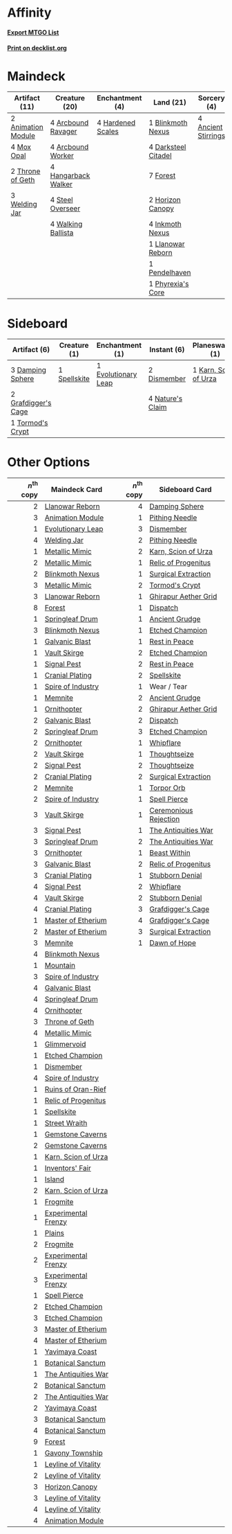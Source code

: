 # Affinity

#### [Export MTGO List](../collection/Affinity/Affinity.txt)
#### [Print on decklist.org](http://decklist.org/?deckmain=4%09Ancient%20Stirrings%0A2%09Animation%20Module%0A4%09Arcbound%20Ravager%0A4%09Arcbound%20Worker%0A1%09Blinkmoth%20Nexus%0A4%09Darksteel%20Citadel%0A7%09Forest%0A4%09Hangarback%20Walker%0A4%09Hardened%20Scales%0A2%09Horizon%20Canopy%0A4%09Inkmoth%20Nexus%0A1%09Llanowar%20Reborn%0A4%09Mox%20Opal%0A1%09Pendelhaven%0A1%09Phyrexia's%20Core%0A4%09Steel%20Overseer%0A2%09Throne%20of%20Geth%0A4%09Walking%20Ballista%0A3%09Welding%20Jar&deckside=3%09Damping%20Sphere%0A2%09Dismember%0A1%09Evolutionary%20Leap%0A2%09Grafdigger's%20Cage%0A1%09Karn,%20Scion%20of%20Urza%0A4%09Nature's%20Claim%0A1%09Spellskite%0A1%09Tormod's%20Crypt)
# Maindeck

|                                        Artifact (11)                                        |                                        Creature (20)                                         |                                      Enchantment (4)                                       |                                          Land (21)                                           |                                         Sorcery (4)                                          |
|---------------------------------------------------------------------------------------------|----------------------------------------------------------------------------------------------|--------------------------------------------------------------------------------------------|----------------------------------------------------------------------------------------------|----------------------------------------------------------------------------------------------|
|2 [Animation Module](http://gatherer.wizards.com/Pages/Card/Details.aspx?multiverseid=417767)|4 [Arcbound Ravager](http://gatherer.wizards.com/Pages/Card/Details.aspx?multiverseid=370510) |4 [Hardened Scales](http://gatherer.wizards.com/Pages/Card/Details.aspx?multiverseid=446874)|1 [Blinkmoth Nexus](http://gatherer.wizards.com/Pages/Card/Details.aspx?multiverseid=370407)  |4 [Ancient Stirrings](http://gatherer.wizards.com/Pages/Card/Details.aspx?multiverseid=442148)|
|4 [Mox Opal](http://gatherer.wizards.com/Pages/Card/Details.aspx?multiverseid=397719)        |4 [Arcbound Worker](http://gatherer.wizards.com/Pages/Card/Details.aspx?multiverseid=370517)  |                                                                                            |4 [Darksteel Citadel](http://gatherer.wizards.com/Pages/Card/Details.aspx?multiverseid=397853)|                                                                                              |
|2 [Throne of Geth](http://gatherer.wizards.com/Pages/Card/Details.aspx?multiverseid=202675)  |4 [Hangarback Walker](http://gatherer.wizards.com/Pages/Card/Details.aspx?multiverseid=420600)|                                                                                            |7 [Forest](http://gatherer.wizards.com/Pages/Card/Details.aspx?multiverseid=439605)           |                                                                                              |
|3 [Welding Jar](http://gatherer.wizards.com/Pages/Card/Details.aspx?multiverseid=48328)      |4 [Steel Overseer](http://gatherer.wizards.com/Pages/Card/Details.aspx?multiverseid=420614)   |                                                                                            |2 [Horizon Canopy](http://gatherer.wizards.com/Pages/Card/Details.aspx?multiverseid=438806)   |                                                                                              |
|                                                                                             |4 [Walking Ballista](http://gatherer.wizards.com/Pages/Card/Details.aspx?multiverseid=423848) |                                                                                            |4 [Inkmoth Nexus](http://gatherer.wizards.com/Pages/Card/Details.aspx?multiverseid=213731)    |                                                                                              |
|                                                                                             |                                                                                              |                                                                                            |1 [Llanowar Reborn](http://gatherer.wizards.com/Pages/Card/Details.aspx?multiverseid=373368)  |                                                                                              |
|                                                                                             |                                                                                              |                                                                                            |1 [Pendelhaven](http://gatherer.wizards.com/Pages/Card/Details.aspx?multiverseid=442233)      |                                                                                              |
|                                                                                             |                                                                                              |                                                                                            |1 [Phyrexia's Core](http://gatherer.wizards.com/Pages/Card/Details.aspx?multiverseid=442804)  |                                                                                              |


# Sideboard

|                                         Artifact (6)                                         |                                     Creature (1)                                      |                                       Enchantment (1)                                        |                                        Instant (6)                                        |                                        Planeswalker (1)                                        |
|----------------------------------------------------------------------------------------------|---------------------------------------------------------------------------------------|----------------------------------------------------------------------------------------------|-------------------------------------------------------------------------------------------|------------------------------------------------------------------------------------------------|
|3 [Damping Sphere](http://gatherer.wizards.com/Pages/Card/Details.aspx?multiverseid=443101)   |1 [Spellskite](http://gatherer.wizards.com/Pages/Card/Details.aspx?multiverseid=397743)|1 [Evolutionary Leap](http://gatherer.wizards.com/Pages/Card/Details.aspx?multiverseid=398573)|2 [Dismember](http://gatherer.wizards.com/Pages/Card/Details.aspx?multiverseid=397830)     |1 [Karn, Scion of Urza](http://gatherer.wizards.com/Pages/Card/Details.aspx?multiverseid=442889)|
|2 [Grafdigger's Cage](http://gatherer.wizards.com/Pages/Card/Details.aspx?multiverseid=426046)|                                                                                       |                                                                                              |4 [Nature's Claim](http://gatherer.wizards.com/Pages/Card/Details.aspx?multiverseid=438743)|                                                                                                |
|1 [Tormod's Crypt](http://gatherer.wizards.com/Pages/Card/Details.aspx?multiverseid=389723)   |                                                                                       |                                                                                              |                                                                                           |                                                                                                |


# Other Options

|*n*<sup>th</sup> copy|                                        Maindeck Card                                         |*n*<sup>th</sup> copy|                                         Sideboard Card                                         |
|--------------------:|----------------------------------------------------------------------------------------------|--------------------:|------------------------------------------------------------------------------------------------|
|                    2|[Llanowar Reborn](http://gatherer.wizards.com/Pages/Card/Details.aspx?multiverseid=373368)    |                    4|[Damping Sphere](http://gatherer.wizards.com/Pages/Card/Details.aspx?multiverseid=443101)       |
|                    3|[Animation Module](http://gatherer.wizards.com/Pages/Card/Details.aspx?multiverseid=417767)   |                    1|[Pithing Needle](http://gatherer.wizards.com/Pages/Card/Details.aspx?multiverseid=425815)       |
|                    1|[Evolutionary Leap](http://gatherer.wizards.com/Pages/Card/Details.aspx?multiverseid=398573)  |                    3|[Dismember](http://gatherer.wizards.com/Pages/Card/Details.aspx?multiverseid=397830)            |
|                    4|[Welding Jar](http://gatherer.wizards.com/Pages/Card/Details.aspx?multiverseid=48328)         |                    2|[Pithing Needle](http://gatherer.wizards.com/Pages/Card/Details.aspx?multiverseid=425815)       |
|                    1|[Metallic Mimic](http://gatherer.wizards.com/Pages/Card/Details.aspx?multiverseid=423831)     |                    2|[Karn, Scion of Urza](http://gatherer.wizards.com/Pages/Card/Details.aspx?multiverseid=442889)  |
|                    2|[Metallic Mimic](http://gatherer.wizards.com/Pages/Card/Details.aspx?multiverseid=423831)     |                    1|[Relic of Progenitus](http://gatherer.wizards.com/Pages/Card/Details.aspx?multiverseid=205326)  |
|                    2|[Blinkmoth Nexus](http://gatherer.wizards.com/Pages/Card/Details.aspx?multiverseid=370407)    |                    1|[Surgical Extraction](http://gatherer.wizards.com/Pages/Card/Details.aspx?multiverseid=397706)  |
|                    3|[Metallic Mimic](http://gatherer.wizards.com/Pages/Card/Details.aspx?multiverseid=423831)     |                    2|[Tormod's Crypt](http://gatherer.wizards.com/Pages/Card/Details.aspx?multiverseid=389723)       |
|                    3|[Llanowar Reborn](http://gatherer.wizards.com/Pages/Card/Details.aspx?multiverseid=373368)    |                    1|[Ghirapur Aether Grid](http://gatherer.wizards.com/Pages/Card/Details.aspx?multiverseid=398517) |
|                    8|[Forest](http://gatherer.wizards.com/Pages/Card/Details.aspx?multiverseid=439605)             |                    1|[Dispatch](http://gatherer.wizards.com/Pages/Card/Details.aspx?multiverseid=397781)             |
|                    1|[Springleaf Drum](http://gatherer.wizards.com/Pages/Card/Details.aspx?multiverseid=139509)    |                    1|[Ancient Grudge](http://gatherer.wizards.com/Pages/Card/Details.aspx?multiverseid=425913)       |
|                    3|[Blinkmoth Nexus](http://gatherer.wizards.com/Pages/Card/Details.aspx?multiverseid=370407)    |                    1|[Etched Champion](http://gatherer.wizards.com/Pages/Card/Details.aspx?multiverseid=397710)      |
|                    1|[Galvanic Blast](http://gatherer.wizards.com/Pages/Card/Details.aspx?multiverseid=442781)     |                    1|[Rest in Peace](http://gatherer.wizards.com/Pages/Card/Details.aspx?multiverseid=442021)        |
|                    1|[Vault Skirge](http://gatherer.wizards.com/Pages/Card/Details.aspx?multiverseid=217984)       |                    2|[Etched Champion](http://gatherer.wizards.com/Pages/Card/Details.aspx?multiverseid=397710)      |
|                    1|[Signal Pest](http://gatherer.wizards.com/Pages/Card/Details.aspx?multiverseid=213773)        |                    2|[Rest in Peace](http://gatherer.wizards.com/Pages/Card/Details.aspx?multiverseid=442021)        |
|                    1|[Cranial Plating](http://gatherer.wizards.com/Pages/Card/Details.aspx?multiverseid=205328)    |                    2|[Spellskite](http://gatherer.wizards.com/Pages/Card/Details.aspx?multiverseid=397743)           |
|                    1|[Spire of Industry](http://gatherer.wizards.com/Pages/Card/Details.aspx?multiverseid=423851)  |                    1|Wear / Tear                                                                                     |
|                    1|[Memnite](http://gatherer.wizards.com/Pages/Card/Details.aspx?multiverseid=194078)            |                    2|[Ancient Grudge](http://gatherer.wizards.com/Pages/Card/Details.aspx?multiverseid=425913)       |
|                    1|[Ornithopter](http://gatherer.wizards.com/Pages/Card/Details.aspx?multiverseid=425813)        |                    2|[Ghirapur Aether Grid](http://gatherer.wizards.com/Pages/Card/Details.aspx?multiverseid=398517) |
|                    2|[Galvanic Blast](http://gatherer.wizards.com/Pages/Card/Details.aspx?multiverseid=442781)     |                    2|[Dispatch](http://gatherer.wizards.com/Pages/Card/Details.aspx?multiverseid=397781)             |
|                    2|[Springleaf Drum](http://gatherer.wizards.com/Pages/Card/Details.aspx?multiverseid=139509)    |                    3|[Etched Champion](http://gatherer.wizards.com/Pages/Card/Details.aspx?multiverseid=397710)      |
|                    2|[Ornithopter](http://gatherer.wizards.com/Pages/Card/Details.aspx?multiverseid=425813)        |                    1|[Whipflare](http://gatherer.wizards.com/Pages/Card/Details.aspx?multiverseid=446866)            |
|                    2|[Vault Skirge](http://gatherer.wizards.com/Pages/Card/Details.aspx?multiverseid=217984)       |                    1|[Thoughtseize](http://gatherer.wizards.com/Pages/Card/Details.aspx?multiverseid=438676)         |
|                    2|[Signal Pest](http://gatherer.wizards.com/Pages/Card/Details.aspx?multiverseid=213773)        |                    2|[Thoughtseize](http://gatherer.wizards.com/Pages/Card/Details.aspx?multiverseid=438676)         |
|                    2|[Cranial Plating](http://gatherer.wizards.com/Pages/Card/Details.aspx?multiverseid=205328)    |                    2|[Surgical Extraction](http://gatherer.wizards.com/Pages/Card/Details.aspx?multiverseid=397706)  |
|                    2|[Memnite](http://gatherer.wizards.com/Pages/Card/Details.aspx?multiverseid=194078)            |                    1|[Torpor Orb](http://gatherer.wizards.com/Pages/Card/Details.aspx?multiverseid=233069)           |
|                    2|[Spire of Industry](http://gatherer.wizards.com/Pages/Card/Details.aspx?multiverseid=423851)  |                    1|[Spell Pierce](http://gatherer.wizards.com/Pages/Card/Details.aspx?multiverseid=425876)         |
|                    3|[Vault Skirge](http://gatherer.wizards.com/Pages/Card/Details.aspx?multiverseid=217984)       |                    1|[Ceremonious Rejection](http://gatherer.wizards.com/Pages/Card/Details.aspx?multiverseid=417613)|
|                    3|[Signal Pest](http://gatherer.wizards.com/Pages/Card/Details.aspx?multiverseid=213773)        |                    1|[The Antiquities War](http://gatherer.wizards.com/Pages/Card/Details.aspx?multiverseid=442930)  |
|                    3|[Springleaf Drum](http://gatherer.wizards.com/Pages/Card/Details.aspx?multiverseid=139509)    |                    2|[The Antiquities War](http://gatherer.wizards.com/Pages/Card/Details.aspx?multiverseid=442930)  |
|                    3|[Ornithopter](http://gatherer.wizards.com/Pages/Card/Details.aspx?multiverseid=425813)        |                    1|[Beast Within](http://gatherer.wizards.com/Pages/Card/Details.aspx?multiverseid=423482)         |
|                    3|[Galvanic Blast](http://gatherer.wizards.com/Pages/Card/Details.aspx?multiverseid=442781)     |                    2|[Relic of Progenitus](http://gatherer.wizards.com/Pages/Card/Details.aspx?multiverseid=205326)  |
|                    3|[Cranial Plating](http://gatherer.wizards.com/Pages/Card/Details.aspx?multiverseid=205328)    |                    1|[Stubborn Denial](http://gatherer.wizards.com/Pages/Card/Details.aspx?multiverseid=386673)      |
|                    4|[Signal Pest](http://gatherer.wizards.com/Pages/Card/Details.aspx?multiverseid=213773)        |                    2|[Whipflare](http://gatherer.wizards.com/Pages/Card/Details.aspx?multiverseid=446866)            |
|                    4|[Vault Skirge](http://gatherer.wizards.com/Pages/Card/Details.aspx?multiverseid=217984)       |                    2|[Stubborn Denial](http://gatherer.wizards.com/Pages/Card/Details.aspx?multiverseid=386673)      |
|                    4|[Cranial Plating](http://gatherer.wizards.com/Pages/Card/Details.aspx?multiverseid=205328)    |                    3|[Grafdigger's Cage](http://gatherer.wizards.com/Pages/Card/Details.aspx?multiverseid=426046)    |
|                    1|[Master of Etherium](http://gatherer.wizards.com/Pages/Card/Details.aspx?multiverseid=205325) |                    4|[Grafdigger's Cage](http://gatherer.wizards.com/Pages/Card/Details.aspx?multiverseid=426046)    |
|                    2|[Master of Etherium](http://gatherer.wizards.com/Pages/Card/Details.aspx?multiverseid=205325) |                    3|[Surgical Extraction](http://gatherer.wizards.com/Pages/Card/Details.aspx?multiverseid=397706)  |
|                    3|[Memnite](http://gatherer.wizards.com/Pages/Card/Details.aspx?multiverseid=194078)            |                    1|[Dawn of Hope](http://gatherer.wizards.com/Pages/Card/Details.aspx?multiverseid=452758)         |
|                    4|[Blinkmoth Nexus](http://gatherer.wizards.com/Pages/Card/Details.aspx?multiverseid=370407)    |                     |                                                                                                |
|                    1|[Mountain](http://gatherer.wizards.com/Pages/Card/Details.aspx?multiverseid=439604)           |                     |                                                                                                |
|                    3|[Spire of Industry](http://gatherer.wizards.com/Pages/Card/Details.aspx?multiverseid=423851)  |                     |                                                                                                |
|                    4|[Galvanic Blast](http://gatherer.wizards.com/Pages/Card/Details.aspx?multiverseid=442781)     |                     |                                                                                                |
|                    4|[Springleaf Drum](http://gatherer.wizards.com/Pages/Card/Details.aspx?multiverseid=139509)    |                     |                                                                                                |
|                    4|[Ornithopter](http://gatherer.wizards.com/Pages/Card/Details.aspx?multiverseid=425813)        |                     |                                                                                                |
|                    3|[Throne of Geth](http://gatherer.wizards.com/Pages/Card/Details.aspx?multiverseid=202675)     |                     |                                                                                                |
|                    4|[Metallic Mimic](http://gatherer.wizards.com/Pages/Card/Details.aspx?multiverseid=423831)     |                     |                                                                                                |
|                    1|[Glimmervoid](http://gatherer.wizards.com/Pages/Card/Details.aspx?multiverseid=370425)        |                     |                                                                                                |
|                    1|[Etched Champion](http://gatherer.wizards.com/Pages/Card/Details.aspx?multiverseid=397710)    |                     |                                                                                                |
|                    1|[Dismember](http://gatherer.wizards.com/Pages/Card/Details.aspx?multiverseid=397830)          |                     |                                                                                                |
|                    4|[Spire of Industry](http://gatherer.wizards.com/Pages/Card/Details.aspx?multiverseid=423851)  |                     |                                                                                                |
|                    1|[Ruins of Oran-Rief](http://gatherer.wizards.com/Pages/Card/Details.aspx?multiverseid=407686) |                     |                                                                                                |
|                    1|[Relic of Progenitus](http://gatherer.wizards.com/Pages/Card/Details.aspx?multiverseid=205326)|                     |                                                                                                |
|                    1|[Spellskite](http://gatherer.wizards.com/Pages/Card/Details.aspx?multiverseid=397743)         |                     |                                                                                                |
|                    1|[Street Wraith](http://gatherer.wizards.com/Pages/Card/Details.aspx?multiverseid=370428)      |                     |                                                                                                |
|                    1|[Gemstone Caverns](http://gatherer.wizards.com/Pages/Card/Details.aspx?multiverseid=122094)   |                     |                                                                                                |
|                    2|[Gemstone Caverns](http://gatherer.wizards.com/Pages/Card/Details.aspx?multiverseid=122094)   |                     |                                                                                                |
|                    1|[Karn, Scion of Urza](http://gatherer.wizards.com/Pages/Card/Details.aspx?multiverseid=442889)|                     |                                                                                                |
|                    1|[Inventors' Fair](http://gatherer.wizards.com/Pages/Card/Details.aspx?multiverseid=417820)    |                     |                                                                                                |
|                    1|[Island](http://gatherer.wizards.com/Pages/Card/Details.aspx?multiverseid=439602)             |                     |                                                                                                |
|                    2|[Karn, Scion of Urza](http://gatherer.wizards.com/Pages/Card/Details.aspx?multiverseid=442889)|                     |                                                                                                |
|                    1|[Frogmite](http://gatherer.wizards.com/Pages/Card/Details.aspx?multiverseid=370434)           |                     |                                                                                                |
|                    1|[Experimental Frenzy](http://gatherer.wizards.com/Pages/Card/Details.aspx?multiverseid=452849)|                     |                                                                                                |
|                    1|[Plains](http://gatherer.wizards.com/Pages/Card/Details.aspx?multiverseid=439601)             |                     |                                                                                                |
|                    2|[Frogmite](http://gatherer.wizards.com/Pages/Card/Details.aspx?multiverseid=370434)           |                     |                                                                                                |
|                    2|[Experimental Frenzy](http://gatherer.wizards.com/Pages/Card/Details.aspx?multiverseid=452849)|                     |                                                                                                |
|                    3|[Experimental Frenzy](http://gatherer.wizards.com/Pages/Card/Details.aspx?multiverseid=452849)|                     |                                                                                                |
|                    1|[Spell Pierce](http://gatherer.wizards.com/Pages/Card/Details.aspx?multiverseid=425876)       |                     |                                                                                                |
|                    2|[Etched Champion](http://gatherer.wizards.com/Pages/Card/Details.aspx?multiverseid=397710)    |                     |                                                                                                |
|                    3|[Etched Champion](http://gatherer.wizards.com/Pages/Card/Details.aspx?multiverseid=397710)    |                     |                                                                                                |
|                    3|[Master of Etherium](http://gatherer.wizards.com/Pages/Card/Details.aspx?multiverseid=205325) |                     |                                                                                                |
|                    4|[Master of Etherium](http://gatherer.wizards.com/Pages/Card/Details.aspx?multiverseid=205325) |                     |                                                                                                |
|                    1|[Yavimaya Coast](http://gatherer.wizards.com/Pages/Card/Details.aspx?multiverseid=398566)     |                     |                                                                                                |
|                    1|[Botanical Sanctum](http://gatherer.wizards.com/Pages/Card/Details.aspx?multiverseid=417817)  |                     |                                                                                                |
|                    1|[The Antiquities War](http://gatherer.wizards.com/Pages/Card/Details.aspx?multiverseid=442930)|                     |                                                                                                |
|                    2|[Botanical Sanctum](http://gatherer.wizards.com/Pages/Card/Details.aspx?multiverseid=417817)  |                     |                                                                                                |
|                    2|[The Antiquities War](http://gatherer.wizards.com/Pages/Card/Details.aspx?multiverseid=442930)|                     |                                                                                                |
|                    2|[Yavimaya Coast](http://gatherer.wizards.com/Pages/Card/Details.aspx?multiverseid=398566)     |                     |                                                                                                |
|                    3|[Botanical Sanctum](http://gatherer.wizards.com/Pages/Card/Details.aspx?multiverseid=417817)  |                     |                                                                                                |
|                    4|[Botanical Sanctum](http://gatherer.wizards.com/Pages/Card/Details.aspx?multiverseid=417817)  |                     |                                                                                                |
|                    9|[Forest](http://gatherer.wizards.com/Pages/Card/Details.aspx?multiverseid=439605)             |                     |                                                                                                |
|                    1|[Gavony Township](http://gatherer.wizards.com/Pages/Card/Details.aspx?multiverseid=233242)    |                     |                                                                                                |
|                    1|[Leyline of Vitality](http://gatherer.wizards.com/Pages/Card/Details.aspx?multiverseid=205031)|                     |                                                                                                |
|                    2|[Leyline of Vitality](http://gatherer.wizards.com/Pages/Card/Details.aspx?multiverseid=205031)|                     |                                                                                                |
|                    3|[Horizon Canopy](http://gatherer.wizards.com/Pages/Card/Details.aspx?multiverseid=438806)     |                     |                                                                                                |
|                    3|[Leyline of Vitality](http://gatherer.wizards.com/Pages/Card/Details.aspx?multiverseid=205031)|                     |                                                                                                |
|                    4|[Leyline of Vitality](http://gatherer.wizards.com/Pages/Card/Details.aspx?multiverseid=205031)|                     |                                                                                                |
|                    4|[Animation Module](http://gatherer.wizards.com/Pages/Card/Details.aspx?multiverseid=417767)   |                     |                                                                                                |

